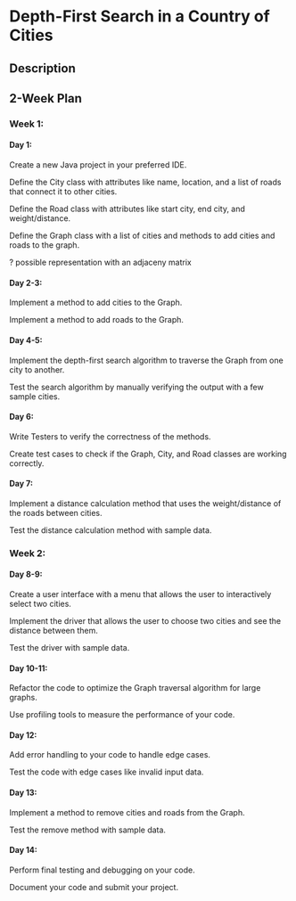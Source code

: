 # Depth-First Search in a Country of Cities

## Description

## 2-Week Plan
### Week 1:
#### Day 1:
Create a new Java project in your preferred IDE.

Define the City class with attributes like name, location, and a list of roads that connect it to other cities.

Define the Road class with attributes like start city, end city, and weight/distance.

Define the Graph class with a list of cities and methods to add cities and roads to the graph.

? possible representation with an adjaceny matrix

#### Day 2-3:

Implement a method to add cities to the Graph.

Implement a method to add roads to the Graph.

#### Day 4-5:

Implement the depth-first search algorithm to traverse the Graph from one city to another.

Test the search algorithm by manually verifying the output with a few sample cities.

#### Day 6:

Write Testers to verify the correctness of the methods.

Create test cases to check if the Graph, City, and Road classes are working correctly.

#### Day 7:

Implement a distance calculation method that uses the weight/distance of the roads between cities.

Test the distance calculation method with sample data.

### Week 2:
#### Day 8-9:
Create a user interface with a menu that allows the user to interactively select two cities.

Implement the driver that allows the user to choose two cities and see the distance between them.

Test the driver with sample data.

#### Day 10-11:
Refactor the code to optimize the Graph traversal algorithm for large graphs.

Use profiling tools to measure the performance of your code.

#### Day 12:
Add error handling to your code to handle edge cases.

Test the code with edge cases like invalid input data.

#### Day 13:
Implement a method to remove cities and roads from the Graph.

Test the remove method with sample data.

#### Day 14:
Perform final testing and debugging on your code.

Document your code and submit your project.
